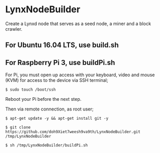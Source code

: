 # LynxNodeBuilder
Create a Lynxd node that serves as a seed node, a miner and a block crawler.

## For Ubuntu 16.04 LTS, use build.sh

## For Raspberry Pi 3, use buildPi.sh

For Pi, you must open up access with your keyboard, video and mouse (KVM) for access to the device via SSH terminal;

```
$ sudo touch /boot/ssh
```

Reboot your Pi before the next step.

Then via remote connection, as root user;

```
$ apt-get update -y && apt-get install git -y
```
```
$ git clone https://github.com/doh9Xiet7weesh9va9th/LynxNodeBuilder.git /tmp/LynxNodeBuilder
```
```
$ sh /tmp/LynxNodeBuilder/buildPi.sh
```